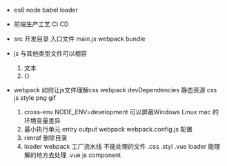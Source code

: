 - es6 node babel loader
- 前端生产工艺 CI CD
- src 开发目录
    入口文件 main.js
    webpack bundle
- js 与其他类型文件可以相容
    1. 文本
    2. {}

- webpack 如何让js文件理解css
    webpack devDependencies
    静态资源 css js style png gif
    1. cross-env NODE_ENV=development
        可以屏蔽Windows Linux mac 的环境变量差异
    2. 最小执行单元
        entry output
        webpack webpack.config.js 配置
    3. rimraf 删除目录
    4. loader 
        webpack 工厂流水线
        不能处理的文件 .css .styl .vue
        loader 能理解的地方去处理
        .vue js component